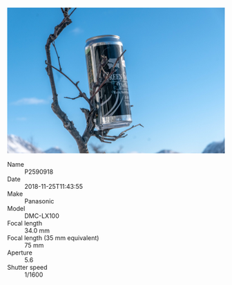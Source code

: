 [![P2590918](/photos/hd/P2590918.jpg)](/photos/full/P2590918.jpg?raw=true)

<dl>
  <dt>Name</dt>
  <dd>P2590918</dd>
  <dt>Date</dt>
  <dd>2018-11-25T11:43:55</dd>
  <dt>Make</dt>
  <dd>Panasonic</dd>
  <dt>Model</dt>
  <dd>DMC-LX100</dd>
  <dt>Focal length</dt>
  <dd>34.0 mm</dd>
  <dt>Focal length (35 mm equivalent)</dt>
  <dd>75 mm</dd>
  <dt>Aperture</dt>
  <dd>5.6</dd>
  <dt>Shutter speed</dt>
  <dd>1/1600</dd>
</dl>
